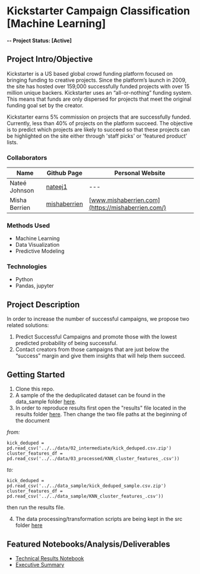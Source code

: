 # Kickstarter Campaign Classification [Machine Learning]

#### -- Project Status: [Active]

## Project Intro/Objective
Kickstarter is a US based global crowd funding platform focused on bringing funding to creative projects. Since the platform’s launch in 2009, the site has hosted over 159,000 successfully funded projects with over 15 million unique backers. Kickstarter uses an “all-or-nothing” funding system. This means that funds are only dispersed for projects that meet the original funding goal set by the creator.

Kickstarter earns 5% commission on projects that are successfully funded. Currently, less than 40% of projects on the platform succeed. The objective is to predict which projects are likely to succeed so that these projects can be highlighted on the site either through 'staff picks' or 'featured product' lists.

### Collaborators
|Name     |  Github Page   |  Personal Website  |
|---------|-----------------|--------------------|
|Nateé Johnson| [nateej1](https://github.com/nateej1) | --- |
|Misha Berrien | [mishaberrien](https://github.com/mishaberrien)| [www.mishaberrien.com](https://mishaberrien.com/)  |

### Methods Used
* Machine Learning
* Data Visualization
* Predictive Modeling

### Technologies
* Python
* Pandas, jupyter

## Project Description
In order to increase the number of successful campaigns, we propose two related solutions:
1. Predict Successful Campaigns and promote those with the lowest predicted probability of being successful.
1. Contact creators from those campaigns that are just below the “success” margin and give them insights that will help them succeed.

## Getting Started

1. Clone this repo.
2. A sample of the the deduplicated dataset can be found in the data_sample folder [here](https://github.com/mishaberrien/kickstarter-campaign-classification/tree/master/data_sample).
3. In order to reproduce results first open the "results" file located in the results folder [here](https://github.com/mishaberrien/kickstarter-campaign-classification/tree/master/results). Then change the two file paths at the beginning of the document 

_from:_

```
kick_deduped = pd.read_csv('../../data/02_intermediate/kick_deduped.csv.zip')
cluster_features_df =  pd.read_csv('../../data/03_processed/KNN_cluster_features_.csv'))
```
_to:_

```
kick_deduped = pd.read_csv('../../data_sample/kick_deduped_sample.csv.zip')
cluster_features_df =  pd.read_csv('../../data_sample/KNN_cluster_features_.csv'))
```
then run the results file. 

4. The data processing/transformation scripts are being kept in the src folder [here](https://github.com/mishaberrien/kickstarter-campaign-classification/tree/master/src)


## Featured Notebooks/Analysis/Deliverables
* [Technical Results Notebook](https://github.com/mishaberrien/kickstarter-campaign-classification/blob/master/results/20190816-mlb-DRAFT-final-report.ipynb)
* [Executive Summary](#)
